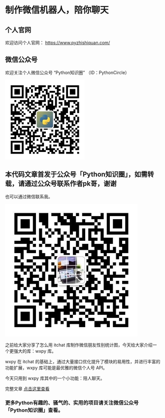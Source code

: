 # 制作微信机器人，陪你聊天

## 个人官网
欢迎访问个人官网： https://www.pyzhishiquan.com/

## 微信公众号
欢迎关注个人微信公众号 “Python知识圈” （ID：PythonCircle）

![公众号](https://github.com/Brucepk/pk.github.io/blob/master/gzh.jpg)

## 本代码文章首发于公众号「Python知识圈」，如需转载，请通过公众号联系作者pk哥，谢谢

也可以通过微信联系我。

![微信](https://github.com/Brucepk/pk.github.io/blob/master/pkwx.jpg)

之前给大家分享了怎么用 itchat 库制作微信朋友性别统计图，今天给大家介绍一个更强大的库：wxpy 库。

wxpy 在 itchat 的基础上，通过大量接口优化提升了模块的易用性，并进行丰富的功能扩展，wxpy 库可能是最优雅的微信个人号 API。

今天只用到 wxpy 库其中的一个小功能：陪人聊天。

完整文章 [点击这里查看](https://mp.weixin.qq.com/s?__biz=MzU4NjUxMDk5Mg==&mid=2247483966&idx=1&sn=d3fabb08ff2794f7030748100fdbff61&scene=19#wechat_redirect)

### 更多Python有趣的、骚气的、实用的项目请关注微信公众号「Python知识圈」查看。
